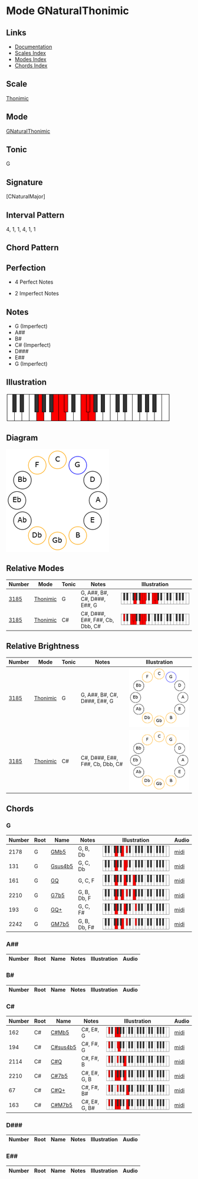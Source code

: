 # Mode GNaturalThonimic

## Links

- [Documentation](README.md)
- [Scales Index](Scales.md)
- [Modes Index](Modes.md)
- [Chords Index](Chords.md)

## Scale

[Thonimic](ScaleThonimic.md)

## Mode

[GNaturalThonimic](ModeGNaturalThonimic.md)

## Tonic

G

## Signature

[CNaturalMajor]

## Interval Pattern

4, 1, 1, 4, 1, 1

## Chord Pattern



## Perfection

 - 4 Perfect Notes

 - 2 Imperfect Notes

## Notes

- G (Imperfect)
- A##
- B#
- C# (Imperfect)
- D###
- E##
- G (Imperfect)

## Illustration

![GNaturalThonimic](ModeGNaturalThonimic.png)

## Diagram

![GNaturalThonimic](CircleModeGNaturalThonimic.png)

## Relative Modes

| Number | Mode | Tonic | Notes | Illustration |
|--------|------|-------|-------|--------------|
| [3185](https://ianring.com/musictheory/scales/3185) | [Thonimic](ModeThonimic.md) | G | G, A##, B#, C#, D###, E##, G | ![GNaturalThonimic](ModeGNaturalThonimic.png) |
| [3185](https://ianring.com/musictheory/scales/3185) | [Thonimic](ModeThonimic.md) | C# | C#, D###, E##, F##, Cb, Dbb, C# | ![CSharpThonimic](ModeCSharpThonimic.png) |
## Relative Brightness

| Number | Mode | Tonic | Notes | Illustration |
|--------|------|-------|-------|--------------|
| [3185](https://ianring.com/musictheory/scales/3185) | [Thonimic](ModeThonimic.md) | G | G, A##, B#, C#, D###, E##, G | ![GNaturalThonimic](CircleModeGNaturalThonimic.png) |
| [3185](https://ianring.com/musictheory/scales/3185) | [Thonimic](ModeThonimic.md) | C# | C#, D###, E##, F##, Cb, Dbb, C# | ![CSharpThonimic](CircleModeCSharpThonimic.png) |

## Chords

### G

| Number | Root | Name | Notes | Illustration | Audio |
|--------|------|------|-------|--------------|-------|
| 2178 | G | [GMb5](ChordGNaturalMajorFlatFifth.md) | G, B, Db | ![GMb5](ChordGNaturalMajorFlatFifthRootPosition.png) | [midi](ChordGNaturalMajorFlatFifthRootPosition.mid) |
| 131 | G | [Gsus4b5](ChordGNaturalSuspendedFourthFlatFifth.md) | G, C, Db | ![Gsus4b5](ChordGNaturalSuspendedFourthFlatFifthRootPosition.png) | [midi](ChordGNaturalSuspendedFourthFlatFifthRootPosition.mid) |
| 161 | G | [GQ](ChordGNaturalQuartal.md) | G, C, F | ![GQ](ChordGNaturalQuartalRootPosition.png) | [midi](ChordGNaturalQuartalRootPosition.mid) |
| 2210 | G | [G7b5](ChordGNaturalDominantSeventhFlatFifth.md) | G, B, Db, F | ![G7b5](ChordGNaturalDominantSeventhFlatFifthRootPosition.png) | [midi](ChordGNaturalDominantSeventhFlatFifthRootPosition.mid) |
| 193 | G | [GQ+](ChordGNaturalQuartalAugmented.md) | G, C, F# | ![GQ+](ChordGNaturalQuartalAugmentedRootPosition.png) | [midi](ChordGNaturalQuartalAugmentedRootPosition.mid) |
| 2242 | G | [GM7b5](ChordGNaturalMajorSeventhFlatFifth.md) | G, B, Db, F# | ![GM7b5](ChordGNaturalMajorSeventhFlatFifthRootPosition.png) | [midi](ChordGNaturalMajorSeventhFlatFifthRootPosition.mid) |

### A##

| Number | Root | Name | Notes | Illustration | Audio |
|--------|------|------|-------|--------------|-------|

### B#

| Number | Root | Name | Notes | Illustration | Audio |
|--------|------|------|-------|--------------|-------|

### C#

| Number | Root | Name | Notes | Illustration | Audio |
|--------|------|------|-------|--------------|-------|
| 162 | C# | [C#Mb5](ChordCSharpMajorFlatFifth.md) | C#, E#, G | ![C#Mb5](ChordCSharpMajorFlatFifthRootPosition.png) | [midi](ChordCSharpMajorFlatFifthRootPosition.mid) |
| 194 | C# | [C#sus4b5](ChordCSharpSuspendedFourthFlatFifth.md) | C#, F#, G | ![C#sus4b5](ChordCSharpSuspendedFourthFlatFifthRootPosition.png) | [midi](ChordCSharpSuspendedFourthFlatFifthRootPosition.mid) |
| 2114 | C# | [C#Q](ChordCSharpQuartal.md) | C#, F#, B | ![C#Q](ChordCSharpQuartalRootPosition.png) | [midi](ChordCSharpQuartalRootPosition.mid) |
| 2210 | C# | [C#7b5](ChordCSharpDominantSeventhFlatFifth.md) | C#, E#, G, B | ![C#7b5](ChordCSharpDominantSeventhFlatFifthRootPosition.png) | [midi](ChordCSharpDominantSeventhFlatFifthRootPosition.mid) |
| 67 | C# | [C#Q+](ChordCSharpQuartalAugmented.md) | C#, F#, B# | ![C#Q+](ChordCSharpQuartalAugmentedRootPosition.png) | [midi](ChordCSharpQuartalAugmentedRootPosition.mid) |
| 163 | C# | [C#M7b5](ChordCSharpMajorSeventhFlatFifth.md) | C#, E#, G, B# | ![C#M7b5](ChordCSharpMajorSeventhFlatFifthRootPosition.png) | [midi](ChordCSharpMajorSeventhFlatFifthRootPosition.mid) |

### D###

| Number | Root | Name | Notes | Illustration | Audio |
|--------|------|------|-------|--------------|-------|

### E##

| Number | Root | Name | Notes | Illustration | Audio |
|--------|------|------|-------|--------------|-------|

